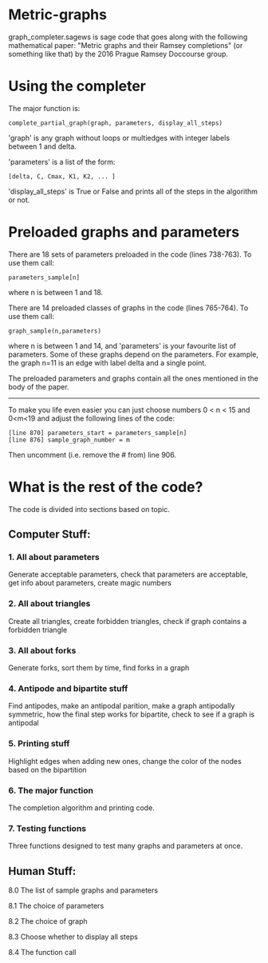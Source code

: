 # Metric-graphs

graph_completer.sagews is sage code that goes along with the following mathematical paper:
"Metric graphs and their Ramsey completions" (or something like that) by the 2016 Prague Ramsey Doccourse group.

# Using the completer

The major function is:

    complete_partial_graph(graph, parameters, display_all_steps)

'graph' is any graph without loops or multiedges with integer labels between 1 and delta.

'parameters' is a list of the form: 

    [delta, C, Cmax, K1, K2, ... ]

'display_all_steps' is True or False and prints all of the steps in the algorithm or not.

# Preloaded graphs and parameters

There are 18 sets of parameters preloaded in the code (lines 738-763). To use them call:

    parameters_sample[n]

where n is between 1 and 18.

There are 14 preloaded classes of graphs in the code (lines 765-764). To use them call:

    graph_sample(n,parameters)

where n is between 1 and 14, and 'parameters' is your favourite list of parameters. Some of these graphs depend on the parameters. For example, the graph n=11 is an edge with label delta and a single point.

The preloaded parameters and graphs contain all the ones mentioned in the body of the paper.

 -----
To make you life even easier you can just choose numbers 0 < n < 15 and 0<m<19 and adjust the following lines of the code:

    [line 870] parameters_start = parameters_sample[n]
    [line 876] sample_graph_number = m  

Then uncomment (i.e. remove the # from) line 906.

# What is the rest of the code?

The code is divided into sections based on topic.

## Computer Stuff:

### 1. All about parameters

  Generate acceptable parameters, check that parameters are acceptable, 
  get info about parameters, create magic numbers
  
### 2. All about triangles

  Create all triangles, create forbidden triangles, check if graph contains a forbidden triangle
  
### 3. All about forks

  Generate forks, sort them by time, find forks in a graph
  
### 4. Antipode and bipartite stuff

  Find antipodes, make an antipodal parition, make a graph antipodally symmetric,
  how the final step works for bipartite, check to see if a graph is antipodal

### 5. Printing stuff

  Highlight edges when adding new ones, change the color of the nodes based on the bipartition
  
### 6. The major function

  The completion algorithm and printing code.
  
### 7. Testing functions
 
  Three functions designed to test many graphs and parameters at once.
 
## Human Stuff:

8.0 The list of sample graphs and parameters

8.1 The choice of parameters

8.2 The choice of graph

8.3 Choose whether to display all steps

8.4 The function call
